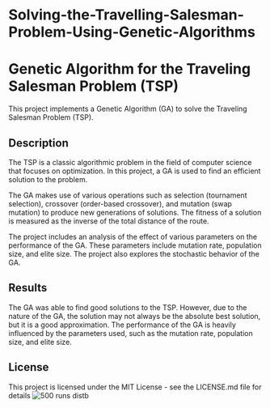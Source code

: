 # Solving-the-Travelling-Salesman-Problem-Using-Genetic-Algorithms
# Genetic Algorithm for the Traveling Salesman Problem (TSP)

This project implements a Genetic Algorithm (GA) to solve the Traveling Salesman Problem (TSP).

## Description

The TSP is a classic algorithmic problem in the field of computer science that focuses on optimization. In this project, a GA is used to find an efficient solution to the problem. 

The GA makes use of various operations such as selection (tournament selection), crossover (order-based crossover), and mutation (swap mutation) to produce new generations of solutions. The fitness of a solution is measured as the inverse of the total distance of the route.

The project includes an analysis of the effect of various parameters on the performance of the GA. These parameters include mutation rate, population size, and elite size. The project also explores the stochastic behavior of the GA.

## Results

The GA was able to find good solutions to the TSP. However, due to the nature of the GA, the solution may not always be the absolute best solution, but it is a good approximation. The performance of the GA is heavily influenced by the parameters used, such as the mutation rate, population size, and elite size.

## License

This project is licensed under the MIT License - see the LICENSE.md file for details
![500 runs distb](https://github.com/MGB666/Solving-the-Travelling-Salesman-Problem-Using-Genetic-Algorithms/assets/132854665/c2e401ce-d27f-42de-9089-0a19e56d1023)
